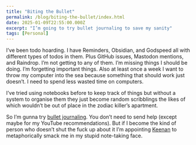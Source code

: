 ```yaml
---
title: "Biting the Bullet"
permalink: /blog/biting-the-bullet/index.html
date: 2025-01-09T22:55:00.000Z
excerpt: "I’m going to try bullet journaling to save my sanity"
tags: [Personal]
---
```


I’ve been todo hoarding. I have Reminders, Obsidian, and Godspeed all with different types of todos in them. Plus GitHub issues, Mastodon mentions, and Raindrop. I’m not getting to any of them. I’m missing things I should be doing. I’m forgetting important things. Also at least once a week I want to throw my computer into the sea because something that should work just doesn’t. I need to spend less wasted time on computers. 

I’ve tried using notebooks before to keep track of things but without a system to organise them they just become random scribblings the likes of which wouldn’t be out of place in the zodiac killer’s apartment. 

So I’m gunna try [bullet journaling](https://bulletjournal.com/). You don’t need to send help (except maybe for my YouTube recommendations). But if I become the kind of person who doesn’t shut the fuck up about it I’m appointing [Keenan](https://gkeenan.co/) to metaphorically smack me in my stupid note-taking face.